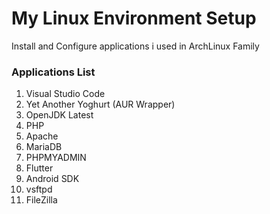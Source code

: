 # My Linux Environment Setup

Install and Configure applications i used in ArchLinux Family

### Applications List

1.  Visual Studio Code
2.  Yet Another Yoghurt (AUR Wrapper)
3.  OpenJDK Latest
4.  PHP
5.  Apache
6.  MariaDB
7.  PHPMYADMIN
8. Flutter
9. Android SDK
10. vsftpd
11. FileZilla
